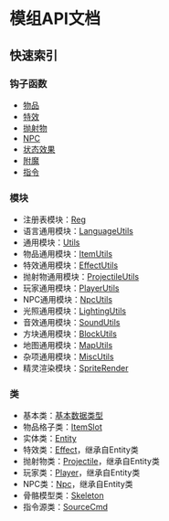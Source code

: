 # 模组API文档

## 快速索引

### 钩子函数

* [物品](item.md#gou-zi-han-shu)
* [特效](effect.md#gou-zi-han-shu)
* [抛射物](projectile.md#gou-zi-han-shu)
* [NPC](npc.md#gou-zi-han-shu)
* [状态效果](buff.md#gou-zi-han-shu)
* [附魔](enchantment.md#gou-zi-han-shu)
* [指令](command.md#gou-zi-han-shu)

### 模块

* 注册表模块：[Reg](reg.md#zhu-ce-biao-mo-kuai-reg)
* 语言通用模块：[LanguageUtils](lang.md#yu-yan-tong-yong-mo-kuai-langutils)
* 通用模块：[Utils](utils.md#tong-yong-mo-kuai-utils)
* 物品通用模块：[ItemUtils](item.md#wu-pin-tong-yong-mo-kuai-itemutils)
* 特效通用模块：[EffectUtils](effect.md#te-xiao-tong-yong-mo-kuai-effectutils)
* 抛射物通用模块：[ProjectileUtils](projectile.md#pao-she-wu-tong-yong-mo-kuai-projectileutils)
* 玩家通用模块：[PlayerUtils](player.md#wan-jia-tong-yong-mo-kuai-playerutils)
* NPC通用模块：[NpcUtils](npc.md#npc-tong-yong-mo-kuai-npcutils)
* 光照通用模块：[LightingUtils](lighting.md#guang-zhao-tong-yong-mo-kuai-lightingutils)
* 音效通用模块：[SoundUtils](sound.md#yin-xiao-tong-yong-mo-kuai-soundutils)
* 方块通用模块：[BlockUtils](block.md#fang-kuai-tong-yong-mo-kuai-blockutils)
* 地图通用模块：[MapUtils](map.md#di-tu-tong-yong-mo-kuai-maputils)
* 杂项通用模块：[MiscUtils](misc.md#za-xiang-tong-yong-mo-kuai-miscutils)
* 精灵渲染模块：[SpriteRender](render.md#jing-ling-xuan-ran-mo-kuai-spriterender)

### 类

* 基本类：[基本数据类型](datatypes-enums-constants.md#shu-ju-lei-xing-data-types)
* 物品格子类：[ItemSlot](item.md#wu-pin-ge-lei-itemslot-class)
* 实体类：[Entity](entity.md#shi-ti-lei-entity-class)
* 特效类：[Effect](effect.md#te-xiao-lei-effect-class)，继承自Entity类
* 抛射物类：[Projectile](projectile.md#pao-she-wu-lei-projectile-class)，继承自Entity类
* 玩家类：[Player](player.md#wan-jia-lei-player-class)，继承自Entity类
* NPC类：[Npc](npc.md#npc-lei-npc-class)，继承自Entity类
* 骨骼模型类：[Skeleton](skeleton.md#gu-ge-mo-xing-lei-skeleton-class)
* 指令源类：[SourceCmd](command.md#zhi-ling-yuan-sourcecmd-class)

